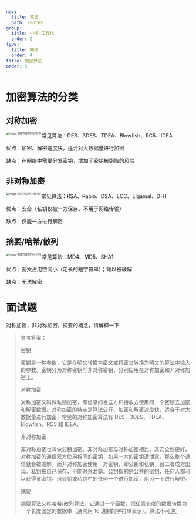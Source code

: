 ```yaml
---
nav:
  title: 笔记
  path: /notes
group:
  title: 中枢-工程化
  order: 2
type:
  title: 网络
  order: 4
title: 加密算法
order: 5
---
```


# 加密算法的分类

## 对称加密

<img src="http://mdrs.yuanjin.tech/img/20211021150521.png" alt="image-20211021150521718" style="zoom:50%;" align="left"/>

常见算法：DES、3DES、TDEA、Blowfish、RC5、IDEA

优点：加密、解密速度快，适合对大数据量进行加密

缺点：在网络中需要分发密钥，增加了密钥被窃取的风险

## 非对称加密

<img src="http://mdrs.yuanjin.tech/img/20211021151158.png" alt="image-20211021151158130" style="zoom:50%;" align="left" />

常见算法：RSA、Rabin、DSA、ECC、Elgamal、D-H

优点：安全（私钥仅被一方保存，不用于网络传输）

缺点：仅能一方进行解密

## 摘要/哈希/散列

<img src="http://mdrs.yuanjin.tech/img/20211021151642.png" alt="image-20211021151642105" style="zoom:50%;" align="left" />

常见算法：MD4、MD5、SHA1

优点：密文占用空间小（定长的短字符串）；难以被破解

缺点：无法解密

# 面试题

对称加密，非对称加密，摘要的概念，请解释一下

> 参考答案：
>
> 密钥
>
> 密钥是一种参数，它是在明文转换为密文或将密文转换为明文的算法中输入的参数。密钥分为对称密钥与非对称密钥，分别应用在对称加密和非对称加密上。
>
> 对称加密
>
> 对称加密又叫做私钥加密，即信息的发送方和接收方使用同一个密钥去加密和解密数据。对称加密的特点是算法公开、加密和解密速度快，适合于对大数据量进行加密，常见的对称加密算法有 DES、3DES、TDEA、Blowfish、RC5 和 IDEA。
>
> 非对称加密
>
> 非对称加密也叫做公钥加密。非对称加密与对称加密相比，其安全性更好。对称加密的通信双方使用相同的密钥，如果一方的密钥遭泄露，那么整个通信就会被破解。而非对称加密使用一对密钥，即公钥和私钥，且二者成对出现。私钥被自己保存，不能对外泄露。公钥指的是公共的密钥，任何人都可以获得该密钥。用公钥或私钥中的任何一个进行加密，用另一个进行解密。
>
> 摘要
>
> 摘要算法又称哈希/散列算法。它通过一个函数，把任意长度的数据转换为一个长度固定的数据串（通常用 16 进制的字符串表示）。算法不可逆。


